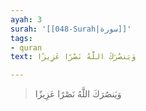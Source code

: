 ```yaml
---
ayah: 3
surah: '[[048-Surah|سورة]]'
tags:
- quran
text: وَيَنصُرَكَ اللَّهُ نَصْرًا عَزِيزًا

---
```

> وَيَنصُرَكَ اللَّهُ نَصْرًا عَزِيزًا
